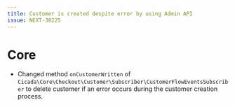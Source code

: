 ```yaml
---
title: Customer is created despite error by using Admin API
issue: NEXT-38225
---
```

# Core
* Changed method `onCustomerWritten` of `Cicada\Core\Checkout\Customer\Subscriber\CustomerFlowEventsSubscriber` to delete customer if an error occurs during the customer creation process.
